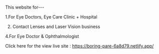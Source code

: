 This website for---

 1.For Eye Doctors, Eye Care Clinic + Hospital
 
 2. Contact Lenses and Laser Vision business
  
 4.For Eye Doctor & Ophthalmologist
 
Click here for the view live site :  https://boring-pare-6a8d79.netlify.app/
